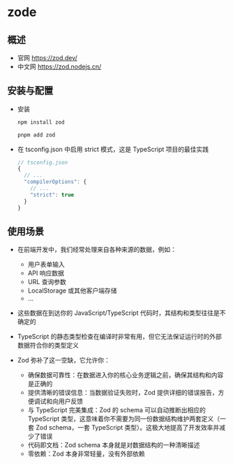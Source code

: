 # zode

## 概述

+ 官网 https://zod.dev/
+ 中文网 https://zod.nodejs.cn/

## 安装与配置

+ 安装

  ```bash
  npm install zod

  pnpm add zod
  ```

+ 在 tsconfig.json 中启用 strict 模式，这是 TypeScript 项目的最佳实践

  ```js
  // tsconfig.json
  {
    // ...
    "compilerOptions": {
      // ...
      "strict": true
    }
  }
  ```

## 使用场景

+ 在前端开发中，我们经常处理来自各种来源的数据，例如：

  + 用户表单输入
  + API 响应数据
  + URL 查询参数
  + LocalStorage 或其他客户端存储
  + ...

+ 这些数据在到达你的 JavaScript/TypeScript 代码时，其结构和类型往往是不确定的
+ TypeScript 的静态类型检查在编译时非常有用，但它无法保证运行时的外部数据符合你的类型定义
+ Zod 弥补了这一空缺，它允许你：

  + 确保数据可靠性：在数据进入你的核心业务逻辑之前，确保其结构和内容是正确的
  + 提供清晰的错误信息：当数据验证失败时，Zod 提供详细的错误报告，方便调试和向用户反馈
  + 与 TypeScript 完美集成：Zod 的 schema 可以自动推断出相应的 TypeScript 类型，这意味着你不需要为同一份数据结构维护两套定义（一套 Zod schema，一套 TypeScript 类型）。这极大地提高了开发效率并减少了错误
  + 代码即文档：Zod schema 本身就是对数据结构的一种清晰描述
  + 零依赖：Zod 本身非常轻量，没有外部依赖


